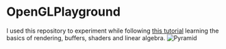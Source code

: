 # OpenGLPlayground
I used this repository to experiment while following [this tutorial](https://www.youtube.com/watch?v=45MIykWJ-C4) learning the basics of rendering, buffers, shaders and linear algebra.
![](pyramid.png "Pyramid")